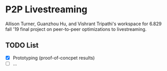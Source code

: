 # P2P Livestreaming

Allison Turner, Guanzhou Hu, and Vishrant Tripathi's workspace for 6.829 fall '19 final project on peer-to-peer optimizations to livestreaming.


## TODO List

- [x] Prototyping (proof-of-concpet results)
- [ ] ...
